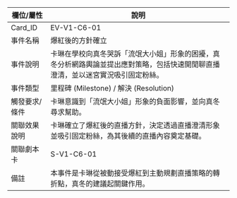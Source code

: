 | 欄位/屬性 | 說明 |
|---|---|
| Card_ID | EV-V1-C6-01 |
| 事件名稱 | 爆紅後的方針確立 |
| 事件說明 | 卡琳在學校向真冬哭訴「流氓大小姐」形象的困擾，真冬分析網路輿論並提出應對策略，包括快速開閒聊直播澄清，並以迷宮實況吸引固定粉絲。 |
| 事件類型 | 里程碑 (Milestone) / 解決 (Resolution) |
| 觸發要求/條件 | 卡琳意識到「流氓大小姐」形象的負面影響，並向真冬尋求幫助。 |
| 關聯效果說明 | 卡琳確立了爆紅後的直播方針，決定透過直播澄清形象並吸引固定粉絲，為其後續的直播內容奠定基礎。 |
| 關聯劇本卡 | S-V1-C6-01 |
| 備註 | 本事件是卡琳從被動接受爆紅到主動規劃直播策略的轉折點，真冬的建議起關鍵作用。 |
